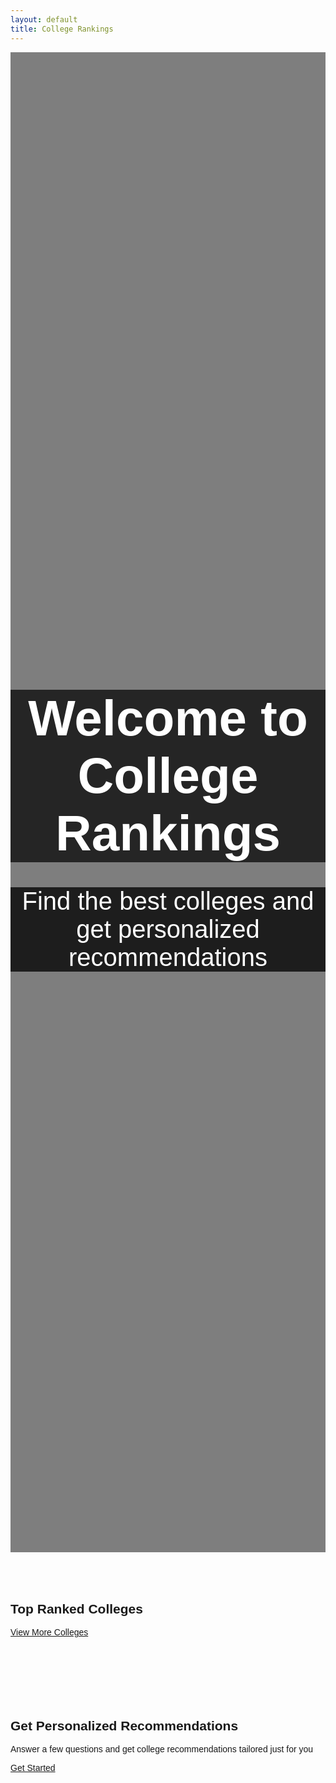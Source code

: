 ```yaml
---
layout: default
title: College Rankings
---
```


<html lang="en">
<head>
    <meta charset="UTF-8">
    <meta name="viewport" content="width=device-width, initial-scale=1.0">
    <link rel="stylesheet" href="https://stackpath.bootstrapcdn.com/bootstrap/4.5.2/css/bootstrap.min.css">
    <title>College Rankings</title>
    <style>
        body {
            font-family: Arial, sans-serif;
        }
        .hero-section {
            height: 60vh;
            background-image: url('https://i0.wp.com/www.nationalreview.com/wp-content/uploads/2018/08/students-campus-university-of-pennsylvania.jpg?fit=789%2C460&ssl=1');
            background-size: cover;
            background-position: center;
            color: white;
            display: flex;
            align-items: center;
            justify-content: center;
            text-align: center;
            position: relative; /* Add this line to make the background overlay work */
        }
        /* Background overlay */
        .hero-section::before {
            content: "";
            background: rgba(0, 0, 0, 0.5); /* Adjust the transparency by changing the last value (0.5) */
            position: absolute;
            top: 0;
            right: 0;
            bottom: 0;
            left: 0;
            z-index: -1; /* Place it behind the text content */
        }
        .hero-section h1 {
            font-size: 80px;
            margin-bottom: 20px;
            background: rgba(0, 0, 0, 0.7);
        }
        .hero-section p {
            font-size: 40px;
            margin-bottom: 20px;
            background: rgba(0, 0, 0, 0.77);
        }
        .top-colleges, .recommendations {
            padding: 50px 0;
        }
        .college-card {
            margin-bottom: 30px;
        }
    </style>
</head>
<body>

<!-- Hero Section -->
<section class="hero-section">
    <div>
        <h1>Welcome to College Rankings</h1>
        <p>Find the best colleges and get personalized recommendations</p>
    </div>
</section>

<!-- Top Colleges Section -->

<section class="top-colleges container">
    <h2 class="text-center">Top Ranked Colleges</h2>
    <div class="row" id="college-list"></div> <!-- This is where we'll display the college information -->
    <div class="text-center mt-4">
        <a href="#" class="btn btn-primary btn-lg font-weight-bold" id="viewMoreColleges">View More Colleges</a>
    </div>
</section>

<script>
    // Function to get the correct link for "View More Colleges" based on the hostname
    function getCollegesLink() {
        if (location.hostname === "localhost" || location.hostname === "127.0.0.1") {
            return "/colleges";
        } else {
            return "https://collegerankings.github.io/CollegeRankingsFrontend/colleges";
        }
    }

    // Update the "View More Colleges" link dynamically
    const viewMoreCollegesLink = document.getElementById('viewMoreColleges');
    viewMoreCollegesLink.href = getCollegesLink();
</script>

<!-- Personalized Recommendations Section -->
<section class="recommendations container">
    <h2 class="text-center">Get Personalized Recommendations</h2>
    <p class="text-center">Answer a few questions and get college recommendations tailored just for you</p>
    <div class="text-center mt-4">
        <a href="#" class="btn btn-primary btn-lg font-weight-bold" id="getStartedButton">Get Started</a>
    </div>
</section>

<script>
    // Function to get the correct link for "Get Started" based on the hostname
    function getGetStartedLink() {
        if (location.hostname === "localhost" || location.hostname === "127.0.0.1") {
            return "/collegerecommendation";
        } else {
            return "https://collegerankings.github.io/CollegeRankingsFrontend/collegerecommendation";
        }
    }

    // Update the "Get Started" link dynamically
    const getStartedButton = document.getElementById('getStartedButton');
    getStartedButton.href = getGetStartedLink();
</script>


<script>
    // Function to fetch and display college information
    async function fetchColleges() {
        try {
            const response = await fetch('https://collegerankings.stu.nighthawkcodingsociety.com/api/college/colleges'); // Replace with your API URL
            const data = await response.json();

            // Select the div where you want to display the colleges
            const collegeList = document.getElementById('college-list');

            // Loop through the first 3 colleges (assuming API returns an array of colleges)
            data.slice(0, 3).forEach(college => {
                // Create a div to hold college card
                const collegeCard = document.createElement('div');
                collegeCard.classList.add('col-lg-4', 'col-md-6', 'mb-4'); // Adjust the column size here
                collegeCard.innerHTML = `
                    <div class="card">
                        <img src="${college.image || placeholderImageUrl}" class="card-img-top" alt="${college.name}">
                        <div class="card-body">
                            <h5 class="card-title">${college.name}</h5>
                            <p class="card-text">Location: ${college.city}, ${college.state}</p>
                            <p class="card-text">Ranking: ${college.ranking || 'Not Available'}</p>
                            <a href="${getCollegeDetailsLink(college.id)}" class="btn btn-primary view-details-btn">View Details</a>
                        </div>
                    </div>
                `;
                collegeList.appendChild(collegeCard);
            });

        function getCollegeDetailsLink(collegeId) {
            let baseUrl;

            if (location.hostname === "localhost" || location.hostname === "127.0.0.1") {
                baseUrl = "/colleges/";
            } else {
                baseUrl = "https://collegerankings.github.io/CollegeRankingsFrontend/colleges/";
            }

            return `${baseUrl}college_details?id=${collegeId}`;
        }

        } catch (error) {
            console.error('Error fetching data:', error);
        }
    }

    // Call the fetchColleges function when the page loads
    window.addEventListener('load', fetchColleges);
</script>

<script src="https://code.jquery.com/jquery-3.5.1.slim.min.js"></script>
<script src="https://cdn.jsdelivr.net/npm/@popperjs/core@2.9.3/dist/umd/popper.min.js"></script>
<script src="https://stackpath.bootstrapcdn.com/bootstrap/4.5.2/js/bootstrap.min.js"></script>
</body>
</html>
